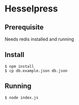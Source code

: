 # Hesselpress

## Prerequisite
Needs redis installed and running

## Install

```shell
$ npm install
$ cp db.example.json db.json
```

## Running

```shell
$ node index.js
```
